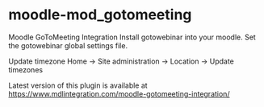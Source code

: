 
# moodle-mod_gotomeeting
Moodle GoToMeeting Integration
Install gotowebinar into your moodle. Set the gotowebinar global settings file.

Update timezone Home -> Site administration -> Location -> Update timezones

Latest version of this plugin is available at
https://www.mdlintegration.com/moodle-gotomeeting-integration/

